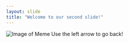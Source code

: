 ```yaml
---
layout: slide
title: "Welcome to our second slide!"
---
```

![Image of Meme](https://cdn.vox-cdn.com/thumbor/PAk7XXcrKW8OFs19UfYg-w9tSV0=/0x0:735x500/1220x813/filters:focal(310x192:426x308):format(webp)/cdn.vox-cdn.com/uploads/chorus_image/image/66727168/image.0.png)
Use the left arrow to go back!
